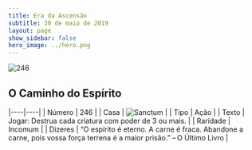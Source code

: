 ```yaml
---
title: Era da Ascensão
subtitle: 30 de maio de 2019
layout: page
show_sidebar: false
hero_image: ../hero.png
---
```


![246](https://cdn.keyforgegame.com/media/card_front/pt/435_246_FQCRR7FMRMF2_pt.png)

## O Caminho do Espírito

|----|----|
| Número | 246 |
| Casa | ![Sanctum](https://archonarcana.com/images/thumb/c/c7/Sanctum.png/22px-Sanctum.png "Santuário") |
| Tipo | Ação |
| Texto | Jogar: Destrua cada criatura com poder de 3 ou mais. |
| Raridade | Incomum |
| Dizeres | “O espírito é eterno. A carne é fraca. Abandone a carne, pois vossa força terrena é a maior prisão.” – O Último Livro |
